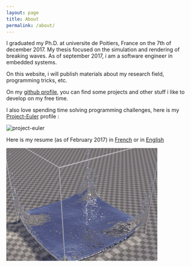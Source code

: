 ```yaml
---
layout: page
title: About
permalink: /about/
---
```


I graduated my Ph.D. at universite de Poitiers, France on the 7th of december 2017. My thesis focused on the simulation and rendering of breaking waves. As of september 2017, i am a software engineer in embedded systems.

On this website, i will publish materials about my research field, programming tricks, etc.

On my [github profile](https://github.com/Mathiasb17), you can find some projects and other stuff i like to develop on my free time.

I also love spending time solving programming challenges, here is my [Project-Euler](https://projecteuler.net) profile :

<img src="https://projecteuler.net/profile/Muska17.png" alt="project-euler" />

Here is my resume (as of February 2017) in [French](/files/CV_Francais.pdf) or in [English](/files/CV_English.pdf) 

<img src="/images/splash.png" alt="splash" />
